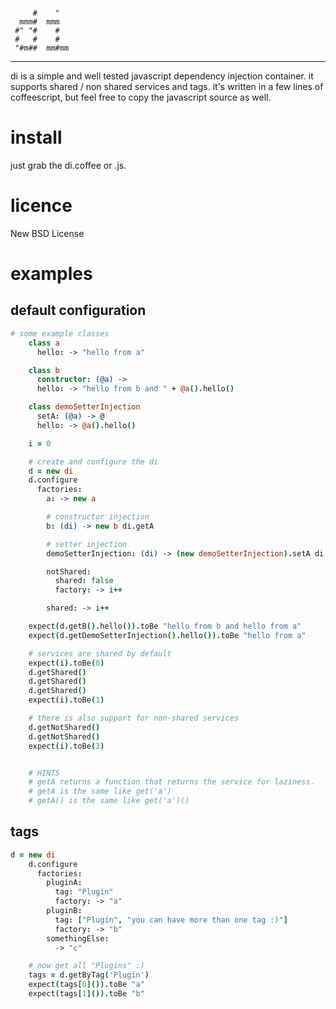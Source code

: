 ````

     #    "
  mmm#  mmm
 #" "#    #
 #   #    #
 "#m##  mm#mm
````

- - - - -- - - - - - - - - - - - - - - - - - -

di is a simple and well tested javascript dependency injection container.
it supports shared / non shared services and tags.
it's written in a few lines of coffeescript, but feel free to copy the javascript source as well.

# install
just grab the di.coffee or .js.

# licence
New BSD License

# examples
## default configuration

````coffeescript
# some example classes
    class a
      hello: -> "hello from a"

    class b
      constructor: (@a) ->
      hello: -> "hello from b and " + @a().hello()

    class demoSetterInjection
      setA: (@a) -> @
      hello: -> @a().hello()

    i = 0

    # create and configure the di
    d = new di
    d.configure
      factories:
        a: -> new a

        # constructor injection
        b: (di) -> new b di.getA

        # setter injection
        demoSetterInjection: (di) -> (new demoSetterInjection).setA di.getA

        notShared:
          shared: false
          factory: -> i++

        shared: -> i++

    expect(d.getB().hello()).toBe "hello from b and hello from a"
    expect(d.getDemoSetterInjection().hello()).toBe "hello from a"

    # services are shared by default
    expect(i).toBe(0)
    d.getShared()
    d.getShared()
    d.getShared()
    expect(i).toBe(1)

    # there is also support for non-shared services
    d.getNotShared()
    d.getNotShared()
    expect(i).toBe(3)


    # HINTS
    # getA returns a function that returns the service for laziness.
    # getA is the same like get('a')
    # getA() is the same like get('a')()
````

## tags
````coffeescript
d = new di
    d.configure
      factories:
        pluginA:
          tag: "Plugin"
          factory: -> "a"
        pluginB:
          tag: ["Plugin", "you can have more than one tag :)"]
          factory: -> "b"
        somethingElse:
          -> "c"

    # now get all "Plugins" :)
    tags = d.getByTag('Plugin')
    expect(tags[0]()).toBe "a"
    expect(tags[1]()).toBe "b"
````